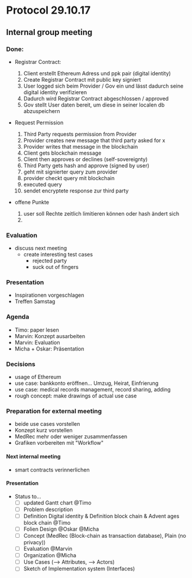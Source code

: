 # Protocol 29.10.17

## Internal group meeting 

### Done:
* Registrar Contract:
  1. Client erstellt Ethereum Adress und ppk pair (digital identity)
  2. Create Registrar Contract mit public key signiert
  3. User logged sich beim Provider / Gov ein und lässt dadurch seine digital identity verifizieren
  4. Dadurch wird Registrar Contract abgeschlossen / approved
  5. Gov stellt User daten bereit, um diese in seiner localen db abzuspeichern
  
* Request Permission
  1. Third Party requests permission from Provider
  2. Provider creates new message that third party asked for x
  3. Provider writes that message in the blockchain
  4. Client gets blockchain message
  5. Client then approves or declines (self-sovereignty)
  6. Third Party gets hash and approve (signed by user)
  7. geht mit signierter query zum provider
  8. provider checkt query mit blockchain
  9. executed query
  10. sendet encryptete response zur third party
  
* offene Punkte
  1. user soll Rechte zeitlich limitieren können oder hash ändert sich
  2. 
  
### Evaluation
* discuss next meeting
    * create interesting test cases
        * rejected party 
        * suck out of fingers
        
### Presentation
* Inspirationen vorgeschlagen
* Treffen Samstag

### Agenda
* Timo: paper lesen
* Marvin: Konzept ausarbeiten
* Marvin: Evaluation
* Micha + Oskar: Präsentation

### Decisions
* usage of Ethereum
* use case: bankkonto eröffnen... Umzug, Heirat, Einfrierung
* use case: medical records management, record sharing, adding
* rough concept: make drawings of actual use case

### Preparation for external meeting
* beide use cases vorstellen
* Konzept kurz vorstellen
* MedRec mehr oder weniger zusammenfassen
* Grafiken vorbereiten mit "Workflow"

#### Next internal meeting
* smart contracts verinnerlichen

#### Presentation
* Status to...
    * [ ] updated Gantt chart @Timo
    * [ ] Problem description
    * [ ] Definition Digital identity & Definition block chain & Advent ages block chain @Timo
    * [ ] Folien Design @Oskar @Micha
    * [ ] Concept (MedRec (Block-chain as transaction database), Plain (no privacy))
    * [ ] Evaluation @Marvin
    * [ ] Organization @Micha
    * [ ] Use Cases (--> Attributes, --> Actors)
    * [ ] Sketch of Implementation system (Interfaces)
